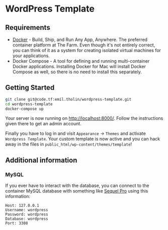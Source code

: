 # WordPress Template

## Requirements

* [Docker](https://store.docker.com/editions/community/docker-ce-desktop-mac) - Build, Ship, and Run Any App, Anywhere. The preferred container platform at The Farm. Even though it's not entirely correct, you can think of it as a system for creating isolated virtual machines for your applications.
* Docker Compose - A tool for defining and running multi-container Docker applications. Installing Docker for Mac will install Docker Compose as well, so there is no need to install this separately.

## Getting Started

```bash
git clone git@code.tf:emil.tholin/wordpress-template.git
cd wordpress-template
docker-compose up
```

Your server is now running on [http://localhost:8000/](http://localhost:8000/). Follow the instructions given there to get an admin account.

Finally you have to log in and visit `Appearance` -> `Themes` and activate `Wordpress Template`. Your custom template is now active and you can hack away in the files in `public_html/wp-content/themes/template`!

## Additional information

### MySQL

If you ever have to interact with the database, you can connect to the container MySQL database with something like [Sequel Pro](https://www.sequelpro.com/) using this information:
```
Host: 127.0.0.1  
Username: wordpress  
Password: wordpress  
Database: wordpress  
Port: 3308
```

